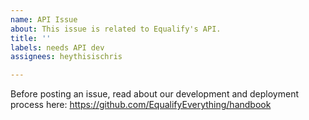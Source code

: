 ```yaml
---
name: API Issue
about: This issue is related to Equalify's API.
title: ''
labels: needs API dev
assignees: heythisischris

---
```


Before posting an issue, read about our development and deployment process here: https://github.com/EqualifyEverything/handbook
